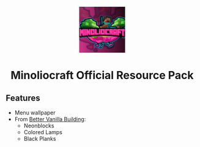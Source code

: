 <p align="center">
  <a href="#">
    <img alt="pack logo" src="pack.png" width="120" />
  </a>
</p>
<h1 align="center">
  Minoliocraft Official Resource Pack
</h1>

## Features
- Menu wallpaper
- From [Better Vanilla Building](https://www.curseforge.com/minecraft/texture-packs/bettervanillabuilding):
  - Neonblocks
  - Colored Lamps
  - Black Planks